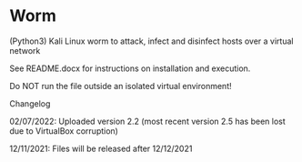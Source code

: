 # Worm
(Python3) Kali Linux worm to attack, infect and disinfect hosts over a virtual network

See README.docx for instructions on installation and execution.

Do NOT run the file outside an isolated virtual environment!

Changelog

02/07/2022: Uploaded version 2.2 (most recent version 2.5 has been lost due to VirtualBox corruption)

12/11/2021: Files will be released after 12/12/2021

